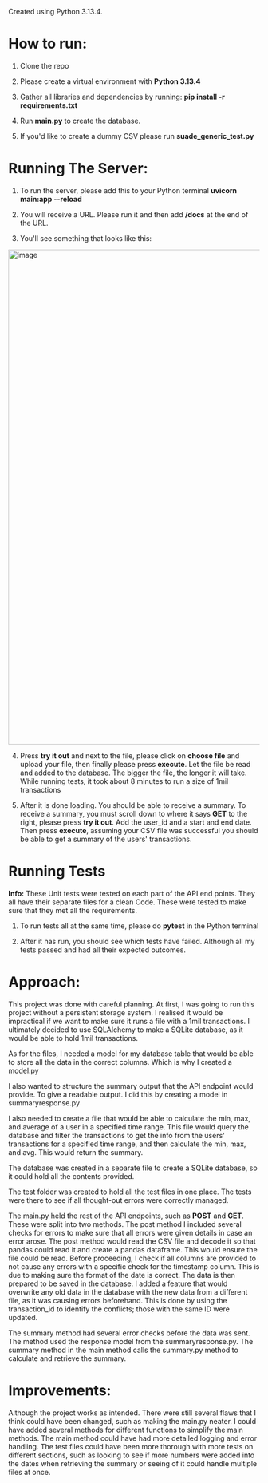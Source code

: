 Created using Python 3.13.4.

# How to run:

1. Clone the repo

2. Please create a virtual environment with **Python 3.13.4**

3. Gather all libraries and dependencies by running: **pip install -r requirements.txt**

4. Run **main.py** to create the database.

5. If you'd like to create a dummy CSV please run **suade_generic_test.py**

# Running The Server:

1. To run the server, please add this to your Python terminal **uvicorn main:app --reload**

2. You will receive a URL. Please run it and then add **/docs** at the end of the URL. 

3. You'll see something that looks like this:

<img width="1893" height="992" alt="image" src="https://github.com/user-attachments/assets/6c21b996-e16e-4c3e-96f4-cdf441ccaf0f" />

4. Press **try it out** and next to the file, please click on **choose file** and upload your file, then finally please press **execute**. Let the file be read and added to the database. The bigger the file, the longer it will take. While running tests, it took about 8 minutes to run a size of 1mil transactions

5. After it is done loading. You should be able to receive a summary. To receive a summary, you must scroll down to where it says **GET** to the right, please press **try it out**. Add the user_id and a start and end date. Then press **execute**, assuming your CSV file was successful you should be able to get a summary of the users' transactions.

# Running Tests

**Info:**
These Unit tests were tested on each part of the API end points. They all have their separate files for a clean Code. These were tested to make sure that they met all the requirements.

1. To run tests all at the same time, please do **pytest** in the Python terminal

2. After it has run, you should see which tests have failed. Although all my tests passed and had all their expected outcomes.

# Approach:

This project was done with careful planning. At first, I was going to run this project without a persistent storage system. I realised it would be impractical if we want to make sure it runs a file with a 1mil transactions.
I ultimately decided to use SQLAlchemy to make a SQLite database, as it would be able to hold 1mil transactions. 

As for the files, I needed a model for my database table that would be able to store all the data in the correct columns. Which is why I created a model.py

I also wanted to structure the summary output that the API endpoint would provide. To give a readable output. I did this by creating a model in summaryresponse.py

I also needed to create a file that would be able to calculate the min, max, and average of a user in a specified time range. This file would query the database and filter the transactions to get the info from the users' transactions for a specified time range, and then calculate the min, max, and avg.
This would return the summary. 

The database was created in a separate file to create a SQLite database, so it could hold all the contents provided.

The test folder was created to hold all the test files in one place. The tests were there to see if all thought-out errors were correctly managed.

The main.py held the rest of the API endpoints, such as **POST** and **GET**. These were split into two methods. The post method I included several checks for errors to make sure that all errors were given details in case an error arose.
The post method would read the CSV file and decode it so that pandas could read it and create a pandas dataframe. This would ensure the file could be read. Before proceeding, I check if all columns are provided to not cause any errors with a specific check for the timestamp column. This is due to making sure the format of the date is correct.
The data is then prepared to be saved in the database. I added a feature that would overwrite any old data in the database with the new data from a different file, as it was causing errors beforehand. This is done by using the transaction_id to identify the conflicts; those with the same ID were updated.

The summary method had several error checks before the data was sent. The method used the response model from the summaryresponse.py. The summary method in the main method calls the summary.py method to calculate and retrieve the summary.

# Improvements: 

Although the project works as intended. There were still several flaws that I think could have been changed, such as making the main.py neater. I could have added several methods for different functions to simplify the main methods.
The main method could have had more detailed logging and error handling.
The test files could have been more thorough with more tests on different sections, such as looking to see if more numbers were added into the dates when retrieving the summary or seeing of it could handle multiple files at once.
